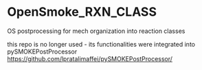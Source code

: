 # OpenSmoke_RXN_CLASS
OS postprocessing for mech organization into reaction classes

this repo is no longer used - its functionalities were integrated into pySMOKEPostProcessor
https://github.com/lpratalimaffei/pySMOKEPostProcessor/
